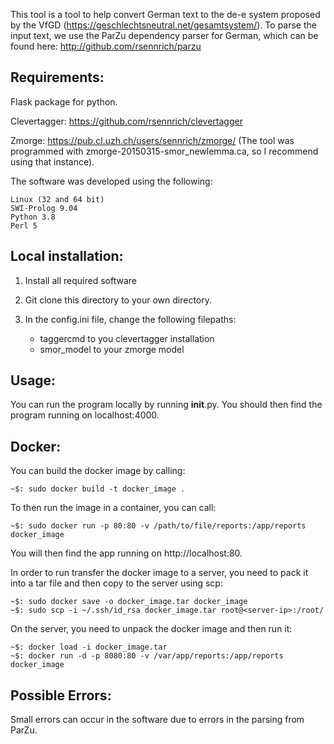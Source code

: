 
This tool is a tool to help convert German text to the de-e system proposed by the VfGD (https://geschlechtsneutral.net/gesamtsystem/).
To parse the input text, we use the ParZu dependency parser for German, which can be found here:  http://github.com/rsennrich/parzu

Requirements:
-------------
Flask package for python.

Clevertagger: https://github.com/rsennrich/clevertagger

Zmorge: https://pub.cl.uzh.ch/users/sennrich/zmorge/ (The tool was programmed with zmorge-20150315-smor_newlemma.ca, so I recommend using that instance).

The software was developed using the following:

    Linux (32 and 64 bit)
    SWI-Prolog 9.04 
    Python 3.8
    Perl 5

Local installation:
-------------------

1. Install all required software

2. Git clone this directory to your own directory.

3. In the config.ini file, change the following filepaths:
    - taggercmd to you clevertagger installation
    - smor_model to your zmorge model

Usage:
------

You can run the program locally by running __init__.py. You should then find the program running on localhost:4000.

Docker:
------

You can build the docker image by calling:
```console
~$: sudo docker build -t docker_image .
```

To then run the image in a container, you can call:
```console
~$: sudo docker run -p 80:80 -v /path/to/file/reports:/app/reports docker_image
```
You will then find the app running on http://localhost:80.

In order to run transfer the docker image to a server, you need to pack it into a tar file and then copy to the server using scp:
```console
~$: sudo docker save -o docker_image.tar docker_image
~$: sudo scp -i ~/.ssh/id_rsa docker_image.tar root@<server-ip>:/root/ 
```
On the server, you need to unpack the docker image and then run it:
```console
~$: docker load -i docker_image.tar
~$: docker run -d -p 8080:80 -v /var/app/reports:/app/reports docker_image
```


Possible Errors:
---------------
Small errors can occur in the software due to errors in the parsing from ParZu.


